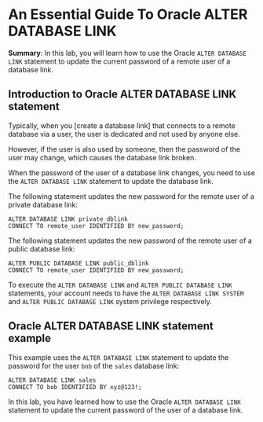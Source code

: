# An Essential Guide To Oracle ALTER DATABASE LINK

**Summary**: In this lab, you will learn how to use the Oracle `ALTER DATABASE LINK` statement to update the current password of a remote user of a database link.

Introduction to Oracle ALTER DATABASE LINK statement
----------------------------------------------------

Typically, when you [create a database link] that connects to a remote database via a user, the user is dedicated and not used by anyone else.

However, if the user is also used by someone, then the password of the user may change, which causes the database link broken.

When the password of the user of a database link changes, you need to use the `ALTER DATABASE LINK` statement to update the database link.

The following statement updates the new password for the remote user of a private database link:

```
ALTER DATABASE LINK private_dblink 
CONNECT TO remote_user IDENTIFIED BY new_password;
```


The following statement updates the new password of the remote user of a public database link:

```
ALTER PUBLIC DATABASE LINK public_dblink
CONNECT TO remote_user IDENTIFIED BY new_password;
```


To execute the `ALTER DATABASE LINK` and `ALTER PUBLIC DATABASE LINK` statements, your account needs to have the `ALTER DATABASE LINK SYSTEM` and `ALTER PUBLIC DATABASE LINK` system privilege respectively.

Oracle ALTER DATABASE LINK statement example
--------------------------------------------

This example uses the `ALTER DATABASE LINK` statement to update the password for the user `bob` of the `sales` database link:

```
ALTER DATABASE LINK sales 
CONNECT TO bob IDENTIFIED BY xyz@123!;
```


In this lab, you have learned how to use the Oracle `ALTER DATABASE LINK` statement to update the current password of the user of a database link.
